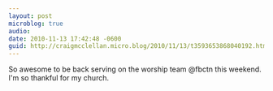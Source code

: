 ```yaml
---
layout: post
microblog: true
audio: 
date: 2010-11-13 17:42:48 -0600
guid: http://craigmcclellan.micro.blog/2010/11/13/t3593653868040192.html
---
```

So awesome to be back serving on the worship team @fbctn this weekend. I'm so thankful for my church.
